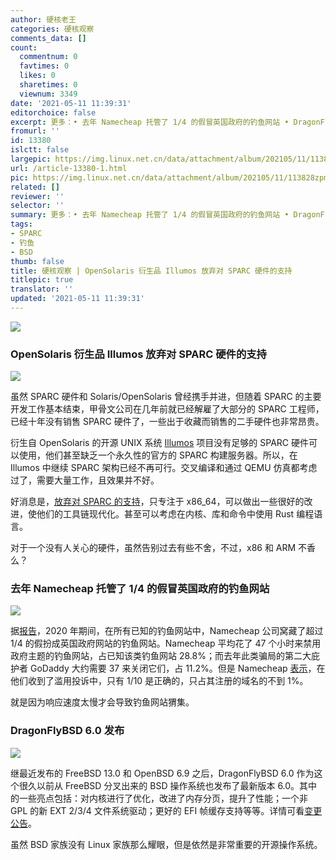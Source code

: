 ```yaml
---
author: 硬核老王
categories: 硬核观察
comments_data: []
count:
  commentnum: 0
  favtimes: 0
  likes: 0
  sharetimes: 0
  viewnum: 3349
date: '2021-05-11 11:39:31'
editorchoice: false
excerpt: 更多：• 去年 Namecheap 托管了 1/4 的假冒英国政府的钓鱼网站 • DragonFlyBSD 6.0 发布
fromurl: ''
id: 13380
islctt: false
largepic: https://img.linux.net.cn/data/attachment/album/202105/11/113828zpmhvovfbhvjpmh8.jpg
url: /article-13380-1.html
pic: https://img.linux.net.cn/data/attachment/album/202105/11/113828zpmhvovfbhvjpmh8.jpg.thumb.jpg
related: []
reviewer: ''
selector: ''
summary: 更多：• 去年 Namecheap 托管了 1/4 的假冒英国政府的钓鱼网站 • DragonFlyBSD 6.0 发布
tags:
- SPARC
- 钓鱼
- BSD
thumb: false
title: 硬核观察 | OpenSolaris 衍生品 Illumos 放弃对 SPARC 硬件的支持
titlepic: true
translator: ''
updated: '2021-05-11 11:39:31'
---
```


![](https://img.linux.net.cn/data/attachment/album/202105/11/113828zpmhvovfbhvjpmh8.jpg)


### OpenSolaris 衍生品 Illumos 放弃对 SPARC 硬件的支持


![](https://img.linux.net.cn/data/attachment/album/202105/11/113838rx2nxzkzppfqp7zr.jpg)


虽然 SPARC 硬件和 Solaris/OpenSolaris 曾经携手并进，但随着 SPARC 的主要开发工作基本结束，甲骨文公司在几年前就已经解雇了大部分的 SPARC 工程师，已经十年没有销售 SPARC 硬件了，一些出于收藏而销售的二手硬件也非常昂贵。


衍生自 OpenSolaris 的开源 UNIX 系统 [Illumos](https://illumos.org/) 项目没有足够的 SPARC 硬件可以使用，他们甚至缺乏一个永久性的官方的 SPARC 构建服务器。所以，在 Illumos 中继续 SPARC 架构已经不再可行。交叉编译和通过 QEMU 仿真都考虑过了，需要大量工作，且效果并不好。


好消息是，[放弃对 SPARC 的支持](https://github.com/illumos/ipd/blob/master/ipd/0019/README.md)，只专注于 x86\_64，可以做出一些很好的改进，使他们的工具链现代化。甚至可以考虑在内核、库和命令中使用 Rust 编程语言。


对于一个没有人关心的硬件，虽然告别过去有些不舍，不过，x86 和 ARM 不香么？


### 去年 Namecheap 托管了 1/4 的假冒英国政府的钓鱼网站


![](https://img.linux.net.cn/data/attachment/album/202105/11/113851u798vwhmf69d886i.jpg)


据[报告](https://www.ncsc.gov.uk/report/acd-report-year-four)，2020 年期间，在所有已知的钓鱼网站中，Namecheap 公司窝藏了超过 1/4 的假扮成英国政府网站的钓鱼网站。Namecheap 平均花了 47 个小时来禁用政府主题的钓鱼网站，占已知该类钓鱼网站 28.8%；而去年此类骗局的第二大庇护者 GoDaddy 大约需要 37 来关闭它们，占 11.2%。但是 Namecheap [表示](https://twitter.com/NamecheapCEO/status/1369273660519964678)，在他们收到了滥用投诉中，只有 1/10 是正确的，只占其注册的域名的不到 1%。


就是因为响应速度太慢才会导致钓鱼网站猬集。


### DragonFlyBSD 6.0 发布


![](https://img.linux.net.cn/data/attachment/album/202105/11/113915p16666kz6ydfev65.jpg)


继最近发布的 FreeBSD 13.0 和 OpenBSD 6.9 之后，DragonFlyBSD 6.0 作为这个很久以前从 FreeBSD 分叉出来的 BSD 操作系统也发布了最新版本 6.0。其中的一些亮点包括：对内核进行了优化，改进了内存分页，提升了性能；一个非 GPL 的新 EXT 2/3/4 文件系统驱动；更好的 EFI 帧缓存支持等等。详情可看[变更公告](https://www.dragonflybsd.org/release60/)。


虽然 BSD 家族没有 Linux 家族那么耀眼，但是依然是非常重要的开源操作系统。
